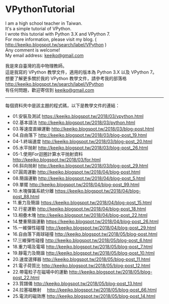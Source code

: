# VPythonTutorial

I am a high school teacher in Taiwan.  
It's a simple tutorial of VPython.  
I wrote this tutorial with Python 3.X and VPython 7.   
For more information, please visit my blog. ( <http://keejko.blogspot.tw/search/label/VPython> )  
Any comment is welcome!  
My email address: <keejko@gmail.com>  


我是來自臺灣的高中物理教師。  
這是我寫的 VPython 教學文件，適用的版本為 Python 3.X 以及 VPython 7。  
想要了解更多關於我的 VPython 教學文件，請參考我的部落格 <http://keejko.blogspot.tw/search/label/VPython>  
有任何問題，歡迎寄信到 <keejko@gmail.com>  


-----
每個資料夾中是該主題的程式碼，以下是教學文件的連結：  
*   01.安裝及測試         <https://keejko.blogspot.tw/2018/03/vpython.html> 
*   02.基本語法           <http://keejko.blogspot.tw/2018/03/python.html> 
*   03.等速度直線運動     <http://keejko.blogspot.tw/2018/03/blog-post.html> 
*   04.自由落下           <http://keejko.blogspot.tw/2018/03/blog-post_19.html> 
*   04-1.終端速度         <http://keejko.blogspot.tw/2018/03/blog-post_20.html> 
*   05.水平抛射           <http://keejko.blogspot.tw/2018/03/blog-post_26.html> 
*   05-1.使用For迴圈計算水平抛射資料   <http://keejko.blogspot.tw/2018/03/for.html> 
*   06.斜向抛射           <http://keejko.blogspot.tw/2018/03/blog-post_29.html> 
*   07.圓周運動           <http://keejko.blogspot.tw/2018/04/blog-post.html> 
*   08.簡諧運動           <http://keejko.blogspot.tw/2018/04/blog-post_5.html> 
*   09.單擺               <http://keejko.blogspot.tw/2018/04/blog-post_99.html> 
*   10.木塊彈簧系統分離   <https://keejko.blogspot.tw/2018/04/blog-post_88.html> 
*   11.重力及簡諧         <https://keejko.blogspot.tw/2018/04/blog-post_15.html> 
*   12.行星運動           <http://keejko.blogspot.tw/2018/04/blog-post_18.html> 
*   13.相疊木塊           <http://keejko.blogspot.tw/2018/04/blog-post_22.html> 
*   14.雙重簡諧運動       <https://keejko.blogspot.tw/2018/04/blog-post_26.html> 
*   15.一維彈性碰撞       <http://keejko.blogspot.tw/2018/04/blog-post_29.html> 
*   16.自由落下兩球碰撞   <http://keejko.blogspot.tw/2018/05/blog-post.html> 
*   17.三維彈性碰撞       <http://keejko.blogspot.tw/2018/05/blog-post_6.html> 
*   18.重力場及電場       <http://keejko.blogspot.tw/2018/05/blog-post_7.html> 
*   19.靜電力及簡諧       <http://keejko.blogspot.tw/2018/05/blog-post_10.html> 
*   20.速度選擇器         <http://keejko.blogspot.tw/2018/05/blog-post_11.html> 
*   21.電子荷質比         <http://keejko.blogspot.tw/2018/05/blog-post_12.html> 
*   22.帶電粒子在磁場中的運動   <http://keejko.blogspot.tw/2018/05/blog-post_22.html> 
*   23.質譜儀             <http://keejko.blogspot.tw/2018/05/blog-post_13.html> 
*   24.拉塞福散射　       <http://keejko.blogspot.tw/2018/05/blog-post_66.html> 
*   25.電流的磁效應       <http://keejko.blogspot.tw/2018/05/blog-post_14.html> 
